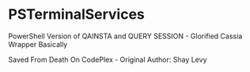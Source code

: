 # PSTerminalServices
PowerShell Version of QAINSTA and QUERY SESSION - Glorified Cassia Wrapper Basically

Saved From Death On CodePlex - Original Author: Shay Levy
